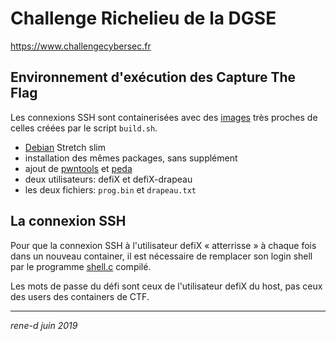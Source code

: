 # Challenge Richelieu de la DGSE

https://www.challengecybersec.fr

## Environnement d'exécution des Capture The Flag

Les connexions SSH sont containerisées avec des [images](Dockerfile) très proches de celles créées par le script `build.sh`.

* [Debian](https://hub.docker.com/_/debian/) Stretch slim
* installation des mêmes packages, sans supplément
* ajout de [pwntools](https://github.com/Gallopsled/pwntools) et [peda](https://github.com/longld/peda)
* deux utilisateurs: defiX et defiX-drapeau
* les deux fichiers: `prog.bin` et `drapeau.txt`

## La connexion SSH

Pour que la connexion SSH à l'utilisateur defiX « atterrisse » à chaque fois dans un nouveau container, il est nécessaire de remplacer son login shell par le programme [shell.c](shell.c) compilé.

Les mots de passe du défi sont ceux de l'utilisateur defiX du host, pas ceux des users des containers de CTF.

---
*rene-d juin 2019*
